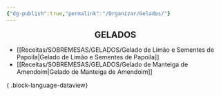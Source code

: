 ```yaml
---
{"dg-publish":true,"permalink":"/Organizar/Gelados/"}
---
```


<div style="text-align: center;"> <span style="font-size: 20px;"><b>GELADOS</b></span> </div>

- [[Receitas/SOBREMESAS/GELADOS/Gelado de Limão e Sementes de Papoila\|Gelado de Limão e Sementes de Papoila]]
- [[Receitas/SOBREMESAS/GELADOS/Gelado de Manteiga de Amendoim\|Gelado de Manteiga de Amendoim]]

{ .block-language-dataview}
